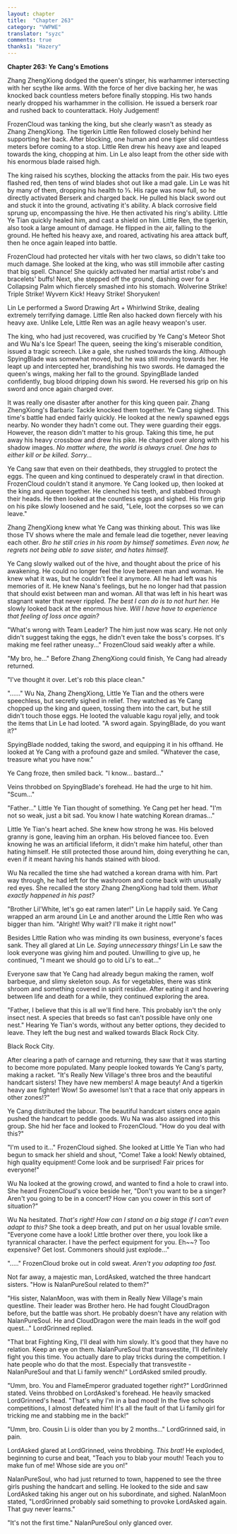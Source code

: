 ```yaml
---
layout: chapter
title:  "Chapter 263"
category: "VWPWE"
translator: "syzc"
comments: true
thanks1: "Hazery"
---
```


**Chapter 263: Ye Cang's Emotions**

Zhang ZhengXiong dodged the queen's stinger, his warhammer intersecting with her scythe like arms. With the force of her dive backing her, he was knocked back countless meters before finally stopping. His two hands nearly dropped his warhammer in the collision. He issued a berserk roar and rushed back to counterattack. Holy Judgement!

FrozenCloud was tanking the king, but she clearly wasn't as steady as Zhang ZhengXiong. The tigerkin Little Ren followed closely behind her supporting her back. After blocking, one human and one tiger slid countless meters before coming to a stop. Little Ren drew his heavy axe and leaped towards the king, chopping at him. Lin Le also leapt from the other side with his enormous blade raised high.

The king raised his scythes, blocking the attacks from the pair. His two eyes flashed red, then tens of wind blades shot out like a mad gale. Lin Le was hit by many of them, dropping his health to ⅓. His rage was now full, so he directly activated Berserk and charged back. He pulled his black sword out and stuck it into the ground, activating it's ability. A black corrosive field sprung up, encompassing the hive. He then activated his ring's ability. Little Ye Tian quickly healed him, and cast a shield on him. Little Ren, the tigerkin, also took a large amount of damage. He flipped in the air, falling to the ground. He hefted his heavy axe, and roared, activating his area attack buff, then he once again leaped into battle.

FrozenCloud had protected her vitals with her two claws, so didn't take too much damage. She looked at the king, who was still immobile after casting that big spell. Chance! She quickly activated her martial artist robe's and bracelets' buffs! Next, she stepped off the ground, dashing over for a Collapsing Palm which fiercely smashed into his stomach. Wolverine Strike! Triple Strike! Wyvern Kick! Heavy Strike! Shoryuken!

Lin Le performed a Sword Drawing Art + Whirlwind Strike, dealing extremely terrifying damage. Little Ren also hacked down fiercely with his heavy axe. Unlike Lele, Little Ren was an agile heavy weapon's user.

The king, who had just recovered, was crucified by Ye Cang's Meteor Shot and Wu Na's Ice Spear! The queen, seeing the king's miserable condition, issued a tragic screech. Like a gale, she rushed towards the king. Although SpyingBlade was somewhat moved, but he was still moving towards her. He leapt up and intercepted her, brandishing his two swords. He damaged the queen's wings, making her fall to the ground. SpyingBlade landed confidently, bug blood dripping down his sword. He reversed his grip on his sword and once again charged over.

It was really one disaster after another for this king queen pair. Zhang ZhengXiong's Barbaric Tackle knocked them together. Ye Cang sighed. This time's battle had ended fairly quickly. He looked at the newly spawned eggs nearby. No wonder they hadn't come out. They were guarding their eggs. However, the reason didn't matter to his group. Taking this time, he put away his heavy crossbow and drew his pike. He charged over along with his shadow images. *No matter where, the world is always cruel. One has to either kill or be killed. Sorry...*

Ye Cang saw that even on their deathbeds, they struggled to protect the eggs. The queen and king continued to desperately crawl in that direction. FrozenCloud couldn't stand it anymore. Ye Cang looked up, then looked at the king and queen together. He clenched his teeth, and stabbed through their heads. He then looked at the countless eggs and sighed. His firm grip on his pike slowly loosened and he said, "Lele, loot the corpses so we can leave."

Zhang ZhengXiong knew what Ye Cang was thinking about. This was like those TV shows where the male and female lead die together, never leaving each other. *Bro he still cries in his room by himself sometimes. Even now, he regrets not being able to save sister, and hates himself.*

Ye Cang slowly walked out of the hive, and thought about the price of his awakening. He could no longer feel the love between man and woman. He knew what it was, but he couldn't feel it anymore. All he had left was his memories of it. He knew Nana's feelings, but he no longer had that passion that should exist between man and woman. All that was left in his heart was stagnant water that never rippled. *The best I can do is to not hurt her.* He slowly looked back at the enormous hive. *Will I have have to experience that feeling of loss once again?*

"What's wrong with Team Leader? The him just now was scary. He not only didn't suggest taking the eggs, he didn't even take the boss's corpses. It's making me feel rather uneasy..." FrozenCloud said weakly after a while.

"My bro, he..." Before Zhang ZhengXiong could finish, Ye Cang had already returned.

"I've thought it over. Let's rob this place clean."

"......" Wu Na, Zhang ZhengXiong, Little Ye Tian and the others were speechless, but secretly sighed in relief. They watched as Ye Cang chopped up the king and queen, tossing them into the cart, but he still didn't touch those eggs. He looted the valuable kagu royal jelly, and took the items that Lin Le had looted. "A sword again. SpyingBlade, do you want it?"

SpyingBlade nodded, taking the sword, and equipping it in his offhand. He looked at Ye Cang with a profound gaze and smiled. "Whatever the case, treasure what you have now."

Ye Cang froze, then smiled back. "I know... bastard..."

Veins throbbed on SpyingBlade's forehead. He had the urge to hit him. "Scum..."

"Father..." Little Ye Tian thought of something. Ye Cang pet her head. "I'm not so weak, just a bit sad. You know I hate watching Korean dramas..."

Little Ye Tian's heart ached. She knew how strong he was. His beloved granny is gone, leaving him an orphan. His beloved fiancee too. Even knowing he was an artificial lifeform, it didn't make him hateful, other than hating himself. He still protected those around him, doing everything he can, even if it meant having his hands stained with blood.

Wu Na recalled the time she had watched a korean drama with him. Part way through, he had left for the washroom and come back with unusually red eyes. She recalled the story Zhang ZhengXiong had told them. *What exactly happened in his past?*

"Brother Lil'White, let's go eat ramen later!" Lin Le happily said. Ye Cang wrapped an arm around Lin Le and another around the Little Ren who was bigger than him. "Alright! Why wait? I'll make it right now!"

Besides Little Ration who was minding its own business, everyone's faces sank. They all glared at Lin Le. *Saying unnecessary things!* Lin Le saw the look everyone was giving him and pouted. Unwilling to give up, he continued, "I meant we should go to old Li's to eat..."

Everyone saw that Ye Cang had already begun making the ramen, wolf barbeque, and slimy skeleton soup. As for vegetables, there was stink shroom and something covered in spirit residue. After eating it and hovering between life and death for a while, they continued exploring the area.

"Father, I believe that this is all we'll find here. This probably isn't the only insect nest. A species that breeds so fast can't possible have only one nest." Hearing Ye Tian's words, without any better options, they decided to leave. They left the bug nest and walked towards Black Rock City.

Black Rock City.

After clearing a path of carnage and returning, they saw that it was starting to become more populated. Many people looked towards Ye Cang's party, making a racket. "It's Really New Village's three bros and the beautiful handcart sisters! They have new members! A mage beauty! And a tigerkin heavy axe fighter! Wow! So awesome! Isn't that a race that only appears in other zones!?"

Ye Cang distributed the labour. The beautiful handcart sisters once again pushed the handcart to peddle goods. Wu Na was also assigned into this group. She hid her face and looked to FrozenCloud. "How do you deal with this?"

"I'm used to it..." FrozenCloud sighed. She looked at Little Ye Tian who had begun to smack her shield and shout, "Come! Take a look! Newly obtained, high quality equipment! Come look and be surprised! Fair prices for everyone!"

Wu Na looked at the growing crowd, and wanted to find a hole to crawl into. She heard FrozenCloud's voice beside her, "Don't you want to be a singer? Aren't you going to be in a concert? How can you cower in this sort of situation?"

Wu Na hesitated. *That's right! How can I stand on a big stage if I can't even adapt to this?* She took a deep breath, and put on her usual lovable smile. "Everyone come have a look! Little brother over there, you look like a tyrannical character. I have the perfect equipment for you. Eh~~? Too expensive? Get lost. Commoners should just explode..."

"....." FrozenCloud broke out in cold sweat. *Aren't you adapting too fast.*

Not far away, a majestic man, LordAsked, watched the three handcart sisters. "How is NalanPureSoul related to them?"

"His sister, NalanMoon, was with them in Really New Village's main questline. Their leader was Brother hero. He had fought CloudDragon before, but the battle was short. He probably doesn't have any relation with NalanPureSoul. He and CloudDragon were the main leads in the wolf god quest..." LordGrinned replied.

"That brat Fighting King, I'll deal with him slowly. It's good that they have no relation. Keep an eye on them. NalanPureSoul that transvestite, I'll definitely fight you this time. You actually dare to play tricks during the competition. I hate people who do that the most. Especially that transvestite - NalanPureSoul and that Li family wench!" LordAsked smiled proudly.

"Umm, bro. You and FlameEmperor graduated together right?" LordGrinned stated. Veins throbbed on LordAsked's forehead. He heavily smacked LordGrinned's head. "That's why I'm in a bad mood! In the five schools competitions, I almost defeated him! It's all the fault of that Li family girl for tricking me and stabbing me in the back!"

"Umm, bro. Cousin Li is older than you by 2 months..." LordGrinned said, in pain.

LordAsked glared at LordGrinned, veins throbbing. *This brat!* He exploded, beginning to curse and beat, "Teach you to blab your mouth! Teach you to make fun of me! Whose side are you on!"

NalanPureSoul, who had just returned to town, happened to see the three girls pushing the handcart and selling. He looked to the side and saw LordAsked taking his anger out on his subordinate, and sighed. NalanMoon stated, "LordGrinned probably said something to provoke LordAsked again. That guy never learns."

"It's not the first time." NalanPureSoul only glanced over.
